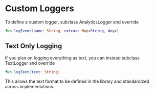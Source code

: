 Custom Loggers
==============

To define a custom logger, subclass
AnalyticsLogger and override
```kotlin
fun logEvent(name: String, extras: Map<String, Any>)
```

Text Only Logging
-----------------

If you plan on logging everything as text, 
you can instead subclass TextLogger and override
```kotlin
fun logText(text: String)
```

This allows the text format to be defined 
in the library and standardized across 
implementations.
